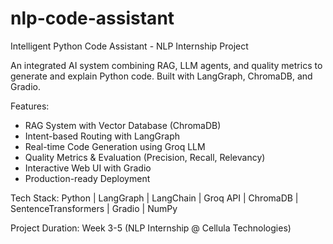 # nlp-code-assistant
Intelligent Python Code Assistant - NLP Internship Project

An integrated AI system combining RAG, LLM agents, and quality metrics
to generate and explain Python code. Built with LangGraph, ChromaDB, and Gradio.

Features:
- RAG System with Vector Database (ChromaDB)
- Intent-based Routing with LangGraph
- Real-time Code Generation using Groq LLM
- Quality Metrics & Evaluation (Precision, Recall, Relevancy)
- Interactive Web UI with Gradio
- Production-ready Deployment

Tech Stack:
Python | LangGraph | LangChain | Groq API | ChromaDB | 
SentenceTransformers | Gradio | NumPy

Project Duration: Week 3-5 (NLP Internship @ Cellula Technologies)
